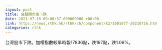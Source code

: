 ```yaml
---
layout: post
title: 台股開市後下跌
date: 2021-07-16 09:08:37.000000000 +08:00
link: https://news.rthk.hk/rthk/ch/component/k2/1601077-20210716.htm
categories: rthk
---
```


台灣股市下跌。加權指數較早時報17836點，跌197點，跌1.09%。
